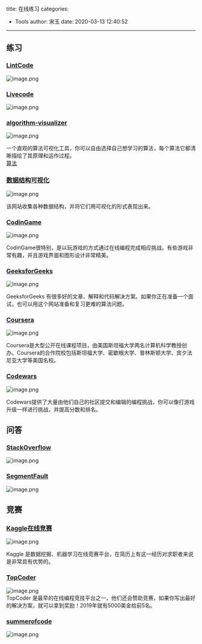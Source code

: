 title: 在线练习
categories:
 - Tools
author: 宋玉
date: 2020-03-13 12:40:52
---

## 练习

### [LintCode](https://www.lintcode.com/problem/)
![image.png](https://cdn.nlark.com/yuque/0/2020/png/394169/1582643960431-99dfe2cd-6c33-4168-a19e-b5b981aaa794.png#align=left&display=inline&height=755&name=image.png&originHeight=1510&originWidth=2878&size=345204&status=done&style=none&width=1439)

### [Livecode](https://livecode.com/)
![image.png](https://cdn.nlark.com/yuque/0/2020/png/394169/1582643994777-121c6c9d-4f3a-4446-a7e6-781d28e15fbd.png#align=left&display=inline&height=765&name=image.png&originHeight=1530&originWidth=2870&size=3269367&status=done&style=none&width=1435)

### [algorithm-visualizer](https://algorithm-visualizer.org/)
![image.png](https://cdn.nlark.com/yuque/0/2020/png/394169/1583539255810-ed02c3da-4a6e-4e95-abca-e751982c3696.png#align=left&display=inline&height=769&name=image.png&originHeight=1538&originWidth=2880&size=734377&status=done&style=none&width=1440)

一个直观的算法可视化工具，你可以自由选择自己想学习的算法，每个算法它都清晰描绘了其原理和运作过程。<br />[算法](https://github.com/MisterBooo/LeetCodeAnimation)

### [数据结构可视化](https://www.cs.usfca.edu/~galles/visualization/Algorithms.html)
![image.png](https://cdn.nlark.com/yuque/0/2020/png/394169/1583539321822-391ea725-f7c8-42bb-a694-be9d17b0b198.png#align=left&display=inline&height=762&name=image.png&originHeight=1524&originWidth=2878&size=394516&status=done&style=none&width=1439)

该网站收集各种数据结构，并将它们用可视化的形式表现出来。

### [CodinGame](https://www.codingame.com/start)
![image.png](https://cdn.nlark.com/yuque/0/2020/png/394169/1583977461039-9c6fcf5f-2d9f-456c-9195-ab28b0a548b0.png#align=left&display=inline&height=604&name=image.png&originHeight=604&originWidth=1440&size=1331311&status=done&style=none&width=1440)

CodinGame很特别，是以玩游戏的方式通过在线编程完成相应挑战。有些游戏非常有趣，并且游戏界面和图形设计非常精美。

### [GeeksforGeeks](https://www.geeksforgeeks.org/)
![image.png](https://cdn.nlark.com/yuque/0/2020/png/394169/1583977474748-7c203cbf-a58c-42d4-b35d-bb7baaa0de88.png#align=left&display=inline&height=786&name=image.png&originHeight=786&originWidth=1404&size=560934&status=done&style=none&width=1404)

GeeksforGeeks 有很多好的文章、解释和代码解决方案。如果你正在准备一个面试，也可以用这个网站准备和复习更难的算法问题。

### [Coursera](https://www.coursera.org/)
![image.png](https://cdn.nlark.com/yuque/0/2020/png/394169/1583977778482-ed4d5e1a-c719-4673-8871-bccd528ce835.png#align=left&display=inline&height=760&name=image.png&originHeight=1520&originWidth=2880&size=4335301&status=done&style=none&width=1440)

Coursera是大型公开在线课程项目，由美国斯坦福大学两名计算机科学教授创办。Coursera的合作院校包括斯坦福大学、密歇根大学、普林斯顿大学、宾夕法尼亚大学等美国名校。

### [Codewars](https://link.zhihu.com/?target=https%3A//www.codewars.com/)
![image.png](https://cdn.nlark.com/yuque/0/2020/png/394169/1583977574059-6647dab3-da54-4537-993d-94e68634e7fb.png#align=left&display=inline&height=764&name=image.png&originHeight=1528&originWidth=2878&size=2481988&status=done&style=none&width=1439)

Codewars提供了大量由他们自己的社区提交和编辑的编程挑战，你可以像打游戏升级一样进行挑战，并提高分数和排名。

## 问答

### [StackOverflow](https://stackoverflow.com/)
![image.png](https://cdn.nlark.com/yuque/0/2020/png/394169/1583846926208-18f2262e-6480-4e71-91b4-2003dd4f2e39.png#align=left&display=inline&height=759&name=image.png&originHeight=1518&originWidth=2876&size=419353&status=done&style=none&width=1438)

### [SegmentFault](https://segmentfault.com/)
![image.png](https://cdn.nlark.com/yuque/0/2020/png/394169/1583846964464-408652ca-32e8-4ab2-b12e-17d14749cccd.png#align=left&display=inline&height=760&name=image.png&originHeight=1520&originWidth=2876&size=1149358&status=done&style=none&width=1438)


## 竞赛

### [Kaggle在线竞赛](https://link.zhihu.com/?target=https%3A//www.kaggle.com/)
![image.png](https://cdn.nlark.com/yuque/0/2020/png/394169/1583977603502-a847023e-7f9f-4380-8812-900405b0bb1b.png#align=left&display=inline&height=717&name=image.png&originHeight=717&originWidth=1440&size=406391&status=done&style=none&width=1440)

Kaggle 是数据挖掘、机器学习在线竞赛平台，在简历上有这一经历对求职者来说是非常具有优势的。

### [TopCoder](https://link.zhihu.com/?target=https%3A//www.topcoder.com/challenges/)
![image.png](https://cdn.nlark.com/yuque/0/2020/png/394169/1583977635975-2ff32cd5-f873-420f-bb51-af9a0a6e4ac7.png#align=left&display=inline&height=496&name=image.png&originHeight=496&originWidth=1080&size=888950&status=done&style=none&width=1080)<br />TopCoder 是最早的在线编程竞技平台之一，他们还会赞助竞赛，如果你写出最好的解决方案，就可以拿到奖励！2019年就有5000美金给前5名。

### [summerofcode](https://summerofcode.withgoogle.com/)
![image.png](https://cdn.nlark.com/yuque/0/2020/png/394169/1584074430990-38e2331d-3b4e-4884-96d3-294e77518e36.png#align=left&display=inline&height=764&name=image.png&originHeight=1528&originWidth=2880&size=1726461&status=done&style=none&width=1440)
